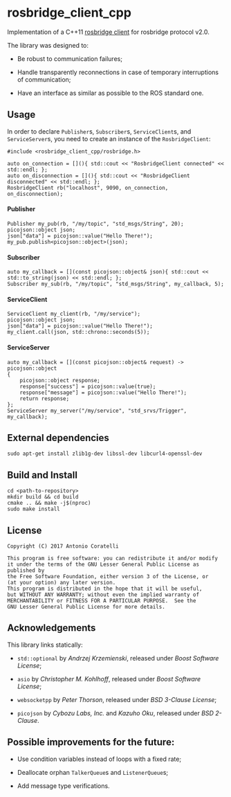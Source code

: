 # rosbridge_client_cpp

Implementation of a C++11 [rosbridge client][wiki_rosbridge] for rosbridge protocol v2.0.

The library was designed to:

- Be robust to communication failures;

- Handle transparently reconnections in case of temporary interruptions of communication;

- Have an interface as similar as possible to the ROS standard one.

## Usage

In order to declare `Publisher`s, `Subscriber`s, `ServiceClient`s, and `ServiceServer`s, you need to create an
instance of the `RosbridgeClient`:

```
#include <rosbridge_client_cpp/rosbridge.h>

auto on_connection = [](){ std::cout << "RosbridgeClient connected" << std::endl; };
auto on_disconnection = [](){ std::cout << "RosbridgeClient disconnected" << std::endl; };
RosbridgeClient rb("localhost", 9090, on_connection, on_disconnection);
```

#### Publisher

```
Publisher my_pub(rb, "/my/topic", "std_msgs/String", 20);
picojson::object json;
json["data"] = picojson::value("Hello There!");
my_pub.publish<picojson::object>(json);
```

#### Subscriber

```
auto my_callback = [](const picojson::object& json){ std::cout << std::to_string(json) << std::endl; };
Subscriber my_sub(rb, "/my/topic", "std_msgs/String", my_callback, 5);
```

#### ServiceClient

```
ServiceClient my_client(rb, "/my/service");
picojson::object json;
json["data"] = picojson::value("Hello There!");
my_client.call(json, std::chrono::seconds(5));
```

#### ServiceServer

```
auto my_callback = [](const picojson::object& request) -> picojson::object
{
    picojson::object response;
    response["success"] = picojson::value(true);
    response["message"] = picojson::value("Hello There!");
    return response;
};
ServiceServer my_server("/my/service", "std_srvs/Trigger", my_callback);
```

## External dependencies

```
sudo apt-get install zlib1g-dev libssl-dev libcurl4-openssl-dev
```

## Build and Install

```
cd <path-to-repository>
mkdir build && cd build
cmake .. && make -j$(nproc)
sudo make install
```

## License

```
Copyright (C) 2017 Antonio Coratelli

This program is free software: you can redistribute it and/or modify
it under the terms of the GNU Lesser General Public License as published by
the Free Software Foundation, either version 3 of the License, or
(at your option) any later version.
This program is distributed in the hope that it will be useful,
but WITHOUT ANY WARRANTY; without even the implied warranty of
MERCHANTABILITY or FITNESS FOR A PARTICULAR PURPOSE.  See the
GNU Lesser General Public License for more details.
```

## Acknowledgements

This library links statically:

- `std::optional` by *Andrzej Krzemienski*, released under *Boost Software License*;

- `asio` by *Christopher M. Kohlhoff*, released under *Boost Software License*;

- `websocketpp` by *Peter Thorson*, released under *BSD 3-Clause License*;

- `picojson` by *Cybozu Labs, Inc.* and *Kazuho Oku*, released under *BSD 2-Clause*.

## Possible improvements for the future:

- Use condition variables instead of loops with a fixed rate;

- Deallocate orphan `TalkerQueue`s and `ListenerQueue`s;

- Add message type verifications.


[wiki_rosbridge]: http://wiki.ros.org/rosbridge_suite
